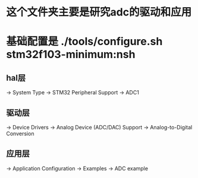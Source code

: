 #   这个文件夹主要是研究adc的驱动和应用

#   基础配置是      ./tools/configure.sh  stm32f103-minimum:nsh

##  hal层
-> System Type
  -> STM32 Peripheral Support
    -> ADC1

##  驱动层
-> Device Drivers
  -> Analog Device (ADC/DAC) Support
    -> Analog-to-Digital Conversion

##  应用层
-> Application Configuration
  -> Examples
    -> ADC example
